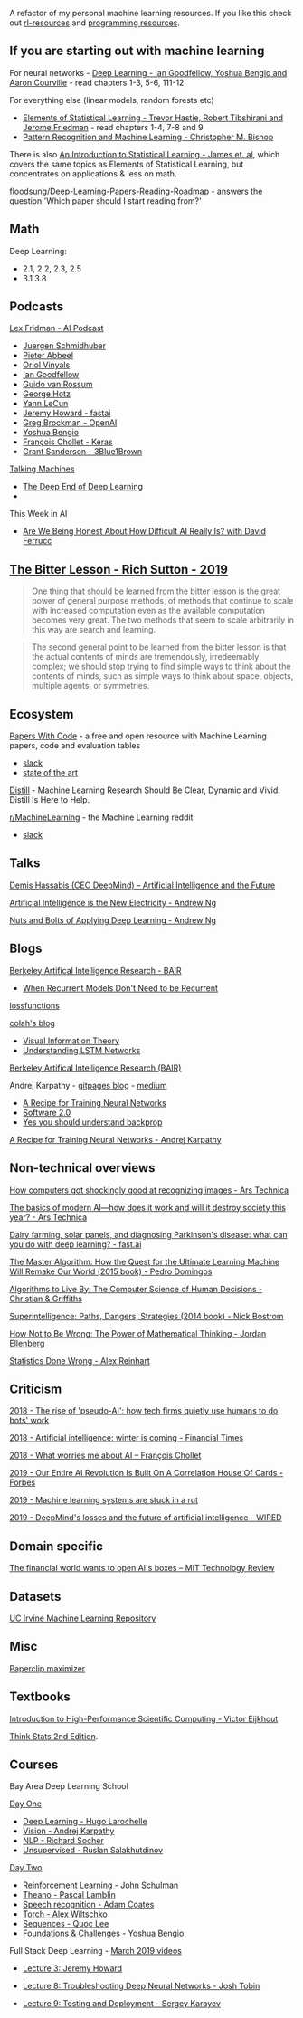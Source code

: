 A refactor of my personal machine learning resources.  If you like this check out [rl-resources](https://github.com/ADGEfficiency/rl-resources) and [programming resources](https://github.com/ADGEfficiency/programming-resources).

## If you are starting out with machine learning

For neural networks - [Deep Learning - Ian Goodfellow, Yoshua Bengio and Aaron Courville](https://www.deeplearningbook.org/) - read chapters 1-3, 5-6, 111-12

For everything else (linear models, random forests etc) 

- [Elements of Statistical Learning - Trevor Hastie, Robert Tibshirani and Jerome Friedman](https://web.stanford.edu/~hastie/Papers/ESLII.pdf) - read chapters 1-4, 7-8 and 9
- [Pattern Recognition and Machine Learning - Christopher M. Bishop](http://users.isr.ist.utl.pt/~wurmd/Livros/school/Bishop%20-%20Pattern%20Recognition%20And%20Machine%20Learning%20-%20Springer%20%202006.pdf)

There is also [An Introduction to Statistical Learning - James et. al](http://faculty.marshall.usc.edu/gareth-james/ISL/), which covers the same topics as Elements of Statistical Learning, but concentrates on applications & less on math.

[floodsung/Deep-Learning-Papers-Reading-Roadmap](https://github.com/floodsung/Deep-Learning-Papers-Reading-Roadmap) - answers the question 'Which paper should I start reading from?'

## Math

Deep Learning:
- 2.1, 2.2, 2.3, 2.5
- 3.1  3.8

## Podcasts

[Lex Fridman - AI Podcast](https://www.youtube.com/playlist?list=PLrAXtmErZgOdP_8GztsuKi9nrraNbKKp4)

- [Juergen Schmidhuber](https://www.youtube.com/watch?v=3FIo6evmweo&t=0s)
- [Pieter Abbeel](https://www.youtube.com/watch?v=l-mYLq6eZPY&t=0s)
- [Oriol Vinyals](https://www.youtube.com/watch?v=Kedt2or9xlo)
- [Ian Goodfellow](https://www.youtube.com/watch?v=Z6rxFNMGdn0)
- [Guido van Rossum](https://www.youtube.com/watch?v=ghwaIiE3Nd8)
- [George Hotz](https://www.youtube.com/watch?v=iwcYp-XT7UI)
- [Yann LeCun](https://www.youtube.com/watch?v=SGSOCuByo24)
- [Jeremy Howard - fastai](https://www.youtube.com/watch?v=J6XcP4JOHmk)
- [Greg Brockman - OpenAI](https://www.youtube.com/watch?v=bIrEM2FbOLU)
- [Yoshua Bengio](https://www.youtube.com/watch?v=azOmzumh0vQ)
- [François Chollet - Keras](https://www.youtube.com/watch?v=Bo8MY4JpiXE)
- [Grant Sanderson - 3Blue1Brown](https://www.youtube.com/watch?v=U_lKUK2MCsg)

[Talking Machines](http://www.thetalkingmachines.com/)
- [The Deep End of Deep Learning](http://www.thetalkingmachines.com/episodes/deep-end-deep-learning?context_entity_type=node&context_entity_id=29216)
- 
This Week in AI
- [Are We Being Honest About How Difficult AI Really Is? with David Ferrucc](https://twimlai.com/twiml-talk-268-are-we-being-honest-about-how-difficult-ai-really-is-with-david-ferrucci/)

## [The Bitter Lesson - Rich Sutton - 2019](http://www.incompleteideas.net/IncIdeas/BitterLesson.html)

> One thing that should be learned from the bitter lesson is the great power of general purpose methods, of methods that continue to scale with increased computation even as the available computation becomes very great. The two methods that seem to scale arbitrarily in this way are search and learning. 

> The second general point to be learned from the bitter lesson is that the actual contents of minds are tremendously, irredeemably complex; we should stop trying to find simple ways to think about the contents of minds, such as simple ways to think about space, objects, multiple agents, or symmetries.

## Ecosystem

[Papers With Code](https://paperswithcode.com/) - a free and open resource with Machine Learning papers, code and evaluation tables
- [slack](https://join.slack.com/t/paperswithcode/shared_invite/enQtNzE2NDQyMTAxNDEzLTMxNmY2NTc4ZWYzZGJhZGRmZGFkNzVhNTI1OTZhYzFlZWZiZDQ0M2M5ZTkyYzNhZmZhZmRlMjkxNGQxZGEwZjA)
- [state of the art](https://paperswithcode.com/sota)

[Distill](https://distill.pub/) - Machine Learning Research Should Be Clear, Dynamic and Vivid. Distill Is Here to Help.

[r/MachineLearning](https://www.reddit.com/r/MachineLearning/) - the Machine Learning reddit
- [slack](https://join.slack.com/t/rml-talk/shared_invite/enQtNjkyMzI3NjA2NTY2LWY0ZmRjZjNhYjI5NzYwM2Y0YzZhZWNiODQ3ZGFjYmI2NTU3YjE1ZDU5MzM2ZTQ4ZGJmOTFmNWVkMzFiMzVhYjg)

## Talks

[Demis Hassabis (CEO DeepMind) &#8211; Artificial Intelligence and the Future](https://www.youtube.com/watch?v=i3lEG6aRGm8)

[Artificial Intelligence is the New Electricity - Andrew Ng](https://www.youtube.com/watch?v=zWQOJ001PDs)

[Nuts and Bolts of Applying Deep Learning - Andrew Ng](https://www.youtube.com/watch?v=F1ka6a13S9I)

## Blogs

[Berkeley Artifical Intelligence Research - BAIR](https://bair.berkeley.edu/blog/)
- [When Recurrent Models Don't Need to be Recurrent](https://bair.berkeley.edu/blog/2018/08/06/recurrent/)

[lossfunctions](https://lossfunctions.tumblr.com/)

[colah's blog](https://colah.github.io/)
- [Visual Information Theory](https://colah.github.io/posts/2015-09-Visual-Information/)
- [Understanding LSTM Networks](https://colah.github.io/posts/2015-08-Understanding-LSTMs/)

[Berkeley Artifical Intelligence Research (BAIR)](https://bair.berkeley.edu/blog/)

Andrej Karpathy - [gitpages blog](http://karpathy.github.io/) - [medium](https://medium.com/@karpathy)
- [A Recipe for Training Neural Networks](http://karpathy.github.io/2019/04/25/recipe/)
- [Software 2.0](https://medium.com/@karpathy/software-2-0-a64152b37c35)
- [Yes you should understand backprop](https://medium.com/@karpathy/yes-you-should-understand-backprop-e2f06eab496b)

[A Recipe for Training Neural Networks - Andrej Karpathy](https://karpathy.github.io/2019/04/25/recipe/)

## Non-technical overviews

[How computers got shockingly good at recognizing images - Ars Technica](https://arstechnica.com/science/2018/12/how-computers-got-shockingly-good-at-recognizing-images/)

[The basics of modern AI—how does it work and will it destroy society this year? - Ars Technica](https://arstechnica.com/features/2019/04/from-ml-to-gan-to-hal-a-peak-behind-the-modern-artificial-intelligence-curtain/)

[Dairy farming, solar panels, and diagnosing Parkinson's disease: what can you do with deep learning? - fast.ai](https://www.fast.ai/2019/02/21/dl-projects/)

[The Master Algorithm: How the Quest for the Ultimate Learning Machine Will Remake Our World (2015 book) - Pedro Domingos](https://en.wikipedia.org/wiki/The_Master_Algorithm)

[Algorithms to Live By: The Computer Science of Human Decisions - Christian & Griffiths](https://www.goodreads.com/book/show/25666050-algorithms-to-live-by)

[Superintelligence: Paths, Dangers, Strategies (2014 book) - Nick Bostrom](https://en.wikipedia.org/wiki/Superintelligence:_Paths,_Dangers,_Strategies)

[How Not to Be Wrong: The Power of Mathematical Thinking - Jordan Ellenberg](https://en.wikipedia.org/wiki/How_Not_to_Be_Wrong)

[Statistics Done Wrong - Alex Reinhart](https://www.statisticsdonewrong.com/)

## Criticism

[2018 - The rise of 'pseudo-AI': how tech firms quietly use humans to do bots' work](https://www.theguardian.com/technology/2018/jul/06/artificial-intelligence-ai-humans-bots-tech-companies)

[2018 - Artificial intelligence: winter is coming - Financial Times](https://www.ft.com/content/47111fce-d0a4-11e8-9a3c-5d5eac8f1ab4)

[2018 - What worries me about AI – François Chollet](https://medium.com/@francois.chollet/what-worries-me-about-ai-ed9df072b704)

[2019 - Our Entire AI Revolution Is Built On A Correlation House Of Cards - Forbes](https://www.forbes.com/sites/kalevleetaru/2019/04/20/our-entire-ai-revolution-is-built-on-a-correlation-house-of-cards/#22c051a54969)

[2019 - Machine learning systems are stuck in a rut](https://blog.acolyer.org/2019/06/28/machine-learning-systems-are-stuck-in-a-rut/)

[2019 - DeepMind's losses and the future of artificial intelligence - WIRED](https://www.wired.com/story/deepminds-losses-future-artificial-intelligence/)

## Domain specific

[The financial world wants to open AI's boxes &#8211; MIT Technology Review](https://www.technologyreview.com/s/604122/the-financial-world-wants-to-open-ais-black-boxes/)

## Datasets

[UC Irvine Machine Learning Repository](http://archive.ics.uci.edu/ml/index.php)

## Misc

[Paperclip maximizer](https://wiki.lesswrong.com/wiki/Paperclip_maximizer)

## Textbooks

[Introduction to High-Performance Scientific Computing - Victor Eijkhout](http://pages.tacc.utexas.edu/~eijkhout/istc/html/index.html)

[Think Stats 2nd Edition](https://greenteapress.com/wp/think-stats-2e/).

## Courses

Bay Area Deep Learning School

[Day One](https://www.youtube.com/watch?v=eyovmAtoUx0)

- [Deep Learning - Hugo Larochelle](https://youtu.be/eyovmAtoUx0?list=WL&t=585)
- [Vision - Andrej Karpathy](https://youtu.be/eyovmAtoUx0?list=WL&t=5266)
- [NLP - Richard Socher](https://youtu.be/eyovmAtoUx0?t=14036)
- [Unsupervised - Ruslan Salakhutdinov](https://youtu.be/eyovmAtoUx0?list=WL&t=25874)

[Day Two](https://www.youtube.com/watch?v=9dXiAecyJrY)

- [Reinforcement Learning - John Schulman](https://youtu.be/9dXiAecyJrY?t=361)
- [Theano - Pascal Lamblin](https://youtu.be/9dXiAecyJrY?t=6702)
- [Speech recognition - Adam Coates](https://youtu.be/9dXiAecyJrY?t=13878)
- [Torch - Alex Wiltschko](https://youtu.be/9dXiAecyJrY?t=20966)
- [Sequences - Quoc Lee](https://youtu.be/9dXiAecyJrY?t=25463)
- [Foundations & Challenges - Yoshua Bengio](https://youtu.be/9dXiAecyJrY?t=30704)

Full Stack Deep Learning - [March 2019 videos](https://fullstackdeeplearning.com/march2019)

- [Lecture 3: Jeremy Howard](https://www.youtube.com/watch?v=hZd3X_nGdew)

- [Lecture 8: Troubleshooting Deep Neural Networks - Josh Tobin](https://www.youtube.com/watch?v=GwGTwPcG0YM)
- [Lecture 9: Testing and Deployment - Sergey Karayev](https://www.youtube.com/watch?v=nu7h1zdKPd0)



